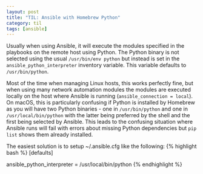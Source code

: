 ```yaml
---
layout: post
title: "TIL: Ansible with Homebrew Python"
category: til
tags: [ansible]
---
```


Usually when using Ansible, it will execute the modules specified in the playbooks on the remote host using Python. The Python binary is not selected using the usual `/usr/bin/env python` but instead is set in the `ansible_python_interpreter` inventory variable. This variable defaults to `/usr/bin/python`. 

Most of the time when managing Linux hosts, this works perfectly fine, but when using many network automation modules the modules are executed locally on the host where Ansible is running (`ansible_connection = local`). On macOS, this is particularly confusing if Python is installed by Homebrew as you will have two Python binaries - one in `/usr/bin/python` and one in `/usr/local/bin/python` with the latter being preferred by the shell and the first being selected by Ansible. This leads to the confusing situation where Ansible runs will fail with errors about missing Python dependencies but `pip list` shows them already installed. 

The easiest solution is to setup ~/.ansible.cfg like the following:
{% highlight bash %}
[defaults]

ansible_python_interpreter = /usr/local/bin/python
{% endhighlight %}
